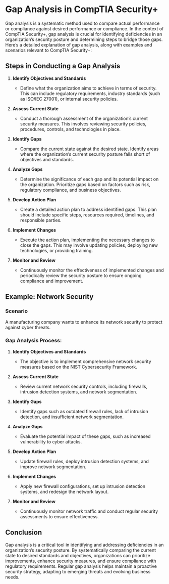# Gap Analysis in CompTIA Security+

Gap analysis is a systematic method used to compare actual performance or compliance against desired performance or compliance. In the context of CompTIA Security+, gap analysis is crucial for identifying deficiencies in an organization’s security posture and determining steps to bridge those gaps. Here’s a detailed explanation of gap analysis, along with examples and scenarios relevant to CompTIA Security+:

## Steps in Conducting a Gap Analysis

1. **Identify Objectives and Standards**
   - Define what the organization aims to achieve in terms of security. This can include regulatory requirements, industry standards (such as ISO/IEC 27001), or internal security policies.

2. **Assess Current State**
   - Conduct a thorough assessment of the organization’s current security measures. This involves reviewing security policies, procedures, controls, and technologies in place.

3. **Identify Gaps**
   - Compare the current state against the desired state. Identify areas where the organization’s current security posture falls short of objectives and standards.

4. **Analyze Gaps**
   - Determine the significance of each gap and its potential impact on the organization. Prioritize gaps based on factors such as risk, regulatory compliance, and business objectives.

5. **Develop Action Plan**
   - Create a detailed action plan to address identified gaps. This plan should include specific steps, resources required, timelines, and responsible parties.

6. **Implement Changes**
   - Execute the action plan, implementing the necessary changes to close the gaps. This may involve updating policies, deploying new technologies, or providing training.

7. **Monitor and Review**
   - Continuously monitor the effectiveness of implemented changes and periodically review the security posture to ensure ongoing compliance and improvement.

## Example: Network Security

### Scenario
A manufacturing company wants to enhance its network security to protect against cyber threats.

### Gap Analysis Process:

1. **Identify Objectives and Standards**
   - The objective is to implement comprehensive network security measures based on the NIST Cybersecurity Framework.

2. **Assess Current State**
   - Review current network security controls, including firewalls, intrusion detection systems, and network segmentation.

3. **Identify Gaps**
   - Identify gaps such as outdated firewall rules, lack of intrusion detection, and insufficient network segmentation.

4. **Analyze Gaps**
   - Evaluate the potential impact of these gaps, such as increased vulnerability to cyber attacks.

5. **Develop Action Plan**
   - Update firewall rules, deploy intrusion detection systems, and improve network segmentation.

6. **Implement Changes**
   - Apply new firewall configurations, set up intrusion detection systems, and redesign the network layout.

7. **Monitor and Review**
   - Continuously monitor network traffic and conduct regular security assessments to ensure effectiveness.

## Conclusion

Gap analysis is a critical tool in identifying and addressing deficiencies in an organization’s security posture. By systematically comparing the current state to desired standards and objectives, organizations can prioritize improvements, enhance security measures, and ensure compliance with regulatory requirements. Regular gap analysis helps maintain a proactive security strategy, adapting to emerging threats and evolving business needs.
